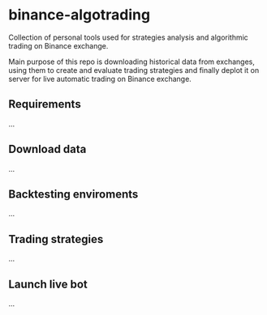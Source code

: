 # binance-algotrading
Collection of personal tools used for strategies analysis and algorithmic trading on Binance exchange.

Main purpose of this repo is downloading historical data from exchanges, using them to create and evaluate trading strategies and finally deplot it on server for live automatic trading on Binance exchange.
## Requirements
...
## Download data
...
## Backtesting enviroments
...
## Trading strategies 
...
## Launch live bot
...
